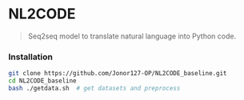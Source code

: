 # NL2CODE
> Seq2seq model to translate natural language into Python code.

### Installation

```bash
git clone https://github.com/Jonor127-OP/NL2CODE_baseline.git
cd NL2CODE_baseline
bash ./getdata.sh  # get datasets and preprocess
```

